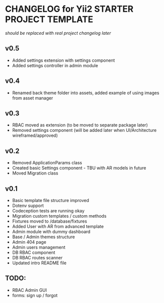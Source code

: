 CHANGELOG for Yii2 STARTER PROJECT TEMPLATE
=====================

*should be replaced with real project changelog later*

v0.5
---------------------
* Added settings extension with settings component
* Added settings controller in admin module

v0.4
---------------------
* Renamed back theme folder into assets, added example of using images from asset manager

v0.3
---------------------
* RBAC moved as extension (to be moved to separate package later)
* Removed settings component (will be added later when UI/Architecture wireframed/approved)

v0.2
---------------------
* Removed ApplicationParams class
* Created basic Settings component - TBU with AR models in future
* Moved Migration class

v0.1
---------------------
* Basic template file structure improved
* Dotenv support
* Codeception tests are running okay
* Migration custom templates / custom methods
* Fixtures moved to /database/fixtures
* Added User with AR from advanced template
* Admin module with dummy dashboard
* Base / Admin themes structure
* Admin 404 page
* Admin users management
* DB RBAC component
* DB RBAC routes scanner
* Updated intro README file

TODO:
----------------------
* RBAC Admin GUI
* forms: sign up / forgot